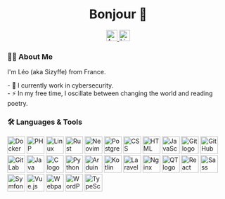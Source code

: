 <h1 align="center">Bonjour 👋</h1>

<div align="center">
  <a href="https://sizyffe.fr" target="_blank">
    <img src="https://img.shields.io/static/v1?message=My%20Website&logo=awesomelists&label=&color=FFF176&logoColor=black&labelColor=&style=for-the-badge" alt="Awesome Lists logo" height="25">
  </a>
  <a href="https://www.linkedin.com/in/l%C3%A9o-deville" target="_blank">
    <img src="https://img.shields.io/static/v1?message=LinkedIn&logo=linkedin&label=&color=0077B5&logoColor=white&labelColor=&style=for-the-badge" alt="LinkedIn logo" height="25">
  </a>
</div>

<h3>👩‍💻 About Me</h3>

<p>
  I'm Léo (aka Sizyffe) from France.
</p>

<p>
  - 🔭 I currently work in cybersecurity.<br>
  - ⚡ In my free time, I oscillate between changing the world and reading poetry.
</p>

<h3>🛠 Languages & Tools</h3>

<div>
  <img src="https://skillicons.dev/icons?i=docker" alt="Docker logo" height="40">
  <img src="https://skillicons.dev/icons?i=php" alt="PHP logo" height="40">
  <img src="https://skillicons.dev/icons?i=linux" alt="Linux logo" height="40">
  <img src="https://skillicons.dev/icons?i=rust" alt="Rust logo" height="40">
  <img src="https://skillicons.dev/icons?i=neovim" alt="Neovim logo" height="40">
  <img src="https://skillicons.dev/icons?i=postgres" alt="PostgreSQL logo" height="40">
  <img src="https://skillicons.dev/icons?i=css" alt="CSS logo" height="40">
  <img src="https://skillicons.dev/icons?i=html" alt="HTML logo" height="40">
  <img src="https://skillicons.dev/icons?i=js" alt="JavaScript logo" height="40">
  <img src="https://skillicons.dev/icons?i=git" alt="Git logo" height="40">
  <img src="https://skillicons.dev/icons?i=github" alt="GitHub logo" height="40">
  <img src="https://skillicons.dev/icons?i=gitlab" alt="GitLab logo" height="40">
  <img src="https://skillicons.dev/icons?i=java" alt="Java logo" height="40">
  <img src="https://skillicons.dev/icons?i=c" alt="C logo" height="40">
  <img src="https://skillicons.dev/icons?i=py" alt="Python logo" height="40">
  <img src="https://skillicons.dev/icons?i=arduino" alt="Arduino logo" height="40">
  <img src="https://skillicons.dev/icons?i=kotlin" alt="Kotlin logo" height="40">
  <img src="https://skillicons.dev/icons?i=laravel" alt="Laravel logo" height="40">
  <img src="https://skillicons.dev/icons?i=nginx" alt="Nginx logo" height="40">
  <img src="https://skillicons.dev/icons?i=qt" alt="QT logo" height="40">
  <img src="https://skillicons.dev/icons?i=react" alt="React logo" height="40">
  <img src="https://skillicons.dev/icons?i=sass" alt="Sass logo" height="40">
  <img src="https://skillicons.dev/icons?i=symfony" alt="Symfony logo" height="40">
  <img src="https://skillicons.dev/icons?i=vue" alt="Vue.js logo" height="40">
  <img src="https://skillicons.dev/icons?i=webpack" alt="Webpack logo" height="40">
  <img src="https://skillicons.dev/icons?i=wordpress" alt="WordPress logo" height="40">
  <img src="https://skillicons.dev/icons?i=ts" alt="TypeScript logo" height="40">
</div>
